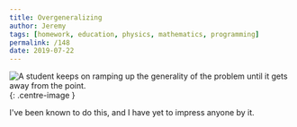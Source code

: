 ```yaml
---
title: Overgeneralizing
author: Jeremy
tags: [homework, education, physics, mathematics, programming]
permalink: /148
date: 2019-07-22
---
```


![A student keeps on ramping up the generality of the problem until it gets away from the point.](https://res.cloudinary.com/dh3hm8pb7/image/upload/c_scale,q_auto:best,w_615/v1535842782/Handwaving/Published/OverGeneralizing.png){: .centre-image }

I've been known to do this, and I have yet to impress anyone by it.
